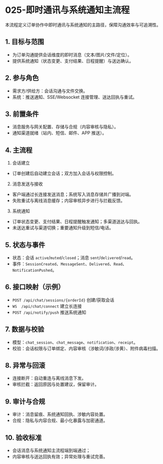 # 025-即时通讯与系统通知主流程

本流程定义订单协作中即时通讯与系统通知的主路径，保障沟通效率与可追溯性。

## 1. 目标与范围
- 为订单沟通提供会话维度的即时消息（文本/图片/文件/定位）。
- 提供系统通知（状态变更、支付结果、日程提醒）与送达确认。

## 2. 参与角色
- 需求方/供给方：会话沟通与文件交换。
- 系统：推送通知、SSE/Websocket 连接管理、送达回执与重试。

## 3. 前置条件
- 消息服务与网关配置、存储与合规（内容审核与隐私）。
- 通知渠道就绪（站内、短信、邮件、APP 推送）。

## 4. 主流程
1) 会话建立
- 订单创建后自动建立会话；双方加入会话与权限控制。

2) 消息发送与接收
- 客户端通过长连接发送消息；系统写入消息存储并广播到对端。
- 失败重试与离线消息缓存；内容审核异步进行与拦截反馈。

3) 系统通知
- 订单状态变更、支付结果、日程提醒触发通知；多渠道送达与回执。
- 未送达重试与渠道切换；重要通知升级到短信/电话。

## 5. 状态与事件
- 状态：会话 `active`/`muted`/`closed`；消息 `sent`/`delivered`/`read`。
- 事件：`SessionCreated`、`MessageSent`、`Delivered`、`Read`、`NotificationPushed`。

## 6. 接口映射（示例）
- `POST /api/chat/sessions/{orderId}` 创建/获取会话
- `WS  /api/chat/connect` 建立长连接
- `POST /api/notify/push` 推送系统通知

## 7. 数据与校验
- 模型：`chat_session`、`chat_message`、`notification`、`receipt`。
- 校验：会话权限与订单绑定、内容审核（涉敏词/涉政/涉黄）、附件病毒扫描。

## 8. 异常与回滚
- 连接断开：自动重连与离线消息下发。
- 审核拦截：返回原因与处置建议，保留审计。

## 9. 审计与合规
- 审计：消息留痕、系统通知回执、涉敏内容处置。
- 合规：隐私与内容合规、最小化暴露与加密通道。

## 10. 验收标准
- 会话消息与系统通知主流程端到端通过；
- 内容审核与送达回执有效；异常处理与重试完善。